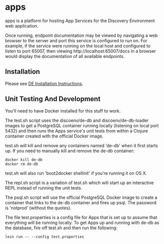 # apps

apps is a platform for hosting App Services for the Discovery Environment web application.

Once running, endpoint documentation may be viewed by navigating a web browser to the server and
port this service is configured to run on. For example, if the service were running on the local
host and configured to listen to port 65007, then viewing http://localhost:65007/docs in a browser
would display the documentation of all available endpoints.

## Installation

Please see [DE Installation Instructions](http://cyverse.github.io/DE/ansible/).

## Unit Testing And Development

You'll need to have Docker installed for this stuff to work.

The test.sh script uses the discoenv/de-db and discoenv/de-db-loader images to get a PostgreSQL
container running locally (listening on local port 5432) and then runs the Apps service's unit tests
from within a Clojure container created with the official Docker image.

test.sh will kill and remove any containers named 'de-db' when it first starts up. If you need to
manually kill and remove the de-db container:

    docker kill de-db
    docker rm de-db

test.sh will also run 'boot2docker shellinit' if you're running it on OS X.

The repl.sh script is a variation of test.sh which will start up an interactive REPL instead of
running the unit tests.

The psql.sh script will use the official PostgreSQL Docker image to create a container that links to
the de-db container and fires up psql. The password is 'notprod' (without the quotes).

The file test.properties is a config file for Apps that is set up to assume that everything will be
running locally. To get Apps up and running with de-db as the database, fire off test.sh and then
run the following:

    lein run -- --config test.properties
